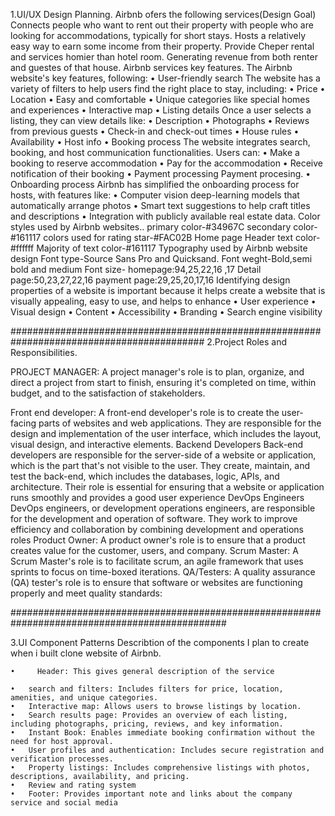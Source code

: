 1.UI/UX Design Planning.
  Airbnb ofers the following services(Design Goal) 
   Connects people who want to rent out their property with people who are looking for accommodations, typically for short stays.
   Hosts a relatively easy way to earn some income from their property.
   Provide Cheper rental and services homier than hotel room.
   Generating revenue from both renter and guestes of that house.
  Airbnb services key features.
The Airbnb website's key features, following: 
•	User-friendly search
The website has a variety of filters to help users find the right place to stay, including: 
•	Price 
•	Location 
•	Easy and comfortable
•	Unique categories like special homes and experiences 
•	Interactive map 
•	Listing details
Once a user selects a listing, they can view details like: 
•	Description 
•	Photographs 
•	Reviews from previous guests 
•	Check-in and check-out times 
•	House rules 
•	Availability 
•	Host info 
•	Booking process
The website integrates search, booking, and host communication functionalities. Users can: 
•	Make a booking to reserve accommodation 
•	Pay for the accommodation 
•	Receive notification of their booking 
•	Payment processing
Payment procesing. 
•	Onboarding process
Airbnb has simplified the onboarding process for hosts, with features like: 
•	Computer vision deep-learning models that automatically arrange photos 
•	Smart text suggestions to help craft titles and descriptions 
•	Integration with publicly available real estate data.
Color styles used by Airbnb websites..
     primary color-#34967C
     secondary color-#161117
     colors used for rating star-#FAC02B
     Home page Header text color-#ffffff
     Majority of text color-#161117
Typography used by Airbnb website design
    Font type-Source Sans Pro and Quicksand.
    Font weght-Bold,semi bold and medium
    Font size- homepage:94,25,22,16 ,17 Detail page:50,23,27,22,16  payment page:29,25,20,17,16
Identifying design properties of a website is important because it helps create a website that is visually appealing, easy to use, and helps to enhance
•	User experience
•	Visual design
•	Content
•	Accessibility
•	Branding
•	Search engine visibility

###########################################################################################
2.Project Roles and Responsibilities.

PROJECT MANAGER:
 A project manager's role is to plan, organize, and direct a project from start to finish, ensuring it's completed on time, within budget, and to the satisfaction of stakeholders.

Front end developer:
 A front-end developer's role is to create the user-facing parts of websites and web applications. They are responsible for the design and implementation of the user interface, which includes the layout, visual design, and interactive elements.
Backend Developers
 Back-end developers are responsible for the server-side of a website or application, which is the part that's not visible to the user. They create, maintain, and test the back-end, which includes the databases, logic, APIs, and architecture. Their role is essential for ensuring that a website or application runs smoothly and provides a good user experience
DevOps Engineers
 DevOps engineers, or development operations engineers, are responsible for the development and operation of software. They work to improve efficiency and collaboration by combining development and operations roles
Product Owner:
 A product owner's role is to ensure that a product creates value for the customer, users, and company.
Scrum Master:
 A Scrum Master's role is to facilitate scrum, an agile framework that uses sprints to focus on time-boxed iterations.
QA/Testers:
 A quality assurance (QA) tester's role is to ensure that software or websites are functioning properly and meet quality standards:

 ###############################################################################################

 3.UI Component Patterns
 Describtion of  the components I plan to create when i built clone website of Airbnb.

    •	  Header: This gives general description of the service

    • 	search and filters: Includes filters for price, location, amenities, and unique categories. 
    •	Interactive map: Allows users to browse listings by location. 
    •	Search results page: Provides an overview of each listing, including photographs, pricing, reviews, and key information. 
    •	Instant Book: Enables immediate booking confirmation without the need for host approval. 
    •	User profiles and authentication: Includes secure registration and verification processes. 
    •	Property listings: Includes comprehensive listings with photos, descriptions, availability, and pricing. 
    •	Review and rating system
    •	Footer: Provides important note and links about the company service and social media
